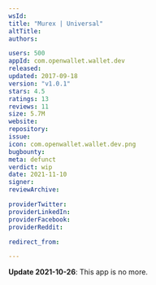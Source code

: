 ```yaml
---
wsId: 
title: "Murex | Universal"
altTitle: 
authors:

users: 500
appId: com.openwallet.wallet.dev
released: 
updated: 2017-09-18
version: "v1.0.1"
stars: 4.5
ratings: 13
reviews: 11
size: 5.7M
website: 
repository: 
issue: 
icon: com.openwallet.wallet.dev.png
bugbounty: 
meta: defunct
verdict: wip
date: 2021-11-10
signer: 
reviewArchive:

providerTwitter: 
providerLinkedIn: 
providerFacebook: 
providerReddit: 

redirect_from:

---
```


**Update 2021-10-26**: This app is no more.

